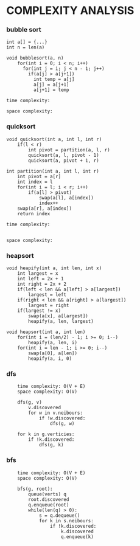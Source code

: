 # COMPLEXITY ANALYSIS

### bubble sort

    int a[] = {...}
    int n = len(a)
    
    void bubblesort(a, n)
        for(int i = 0; i < n; i++)
          for(int j = i; j < n - 1; j++)
            if(a[j] > a[j+1])
              int temp = a[j]
              a[j] = a[j+1]
              a[j+1] = temp

    time complexity:
    
    space complexity:
  
### quicksort

    void quicksort(int a, int l, int r)
        if(l < r)
            int pivot = partition(a, l, r)
            quicksort(a, l, pivot - 1)
            quicksort(a, pivot + 1, r)
            
    int partition(int a, int l, int r)
        int pivot = a[r]
        int index = l
        for(int i = l; i < r; i++)
            if(a[l] > pivot)
                swap(a[l], a[index])
                index++
        swap(a[r], a[index])
        return index
        
    time complexity:
                

    space complexity:
                
### heapsort

    void heapify(int a, int len, int x)
        int largest = x
        int left = 2x + 1
        int right = 2x + 2
        if(left < len && a[left] > a[largest])
            largest = left
        if(right < len && a[right] > a[largest])
            largest = right
        if(largest != x)
            swap(a[x], a[largest])
            heapify(a, len, largest)
            
    void heapsort(int a, int len)
        for(int i = (len/2) - 1; i >= 0; i--)
            heapify(a, len, i)
        for(int i = len - 1; i >= 0; i--)
            swap(a[0], a[len])
            heapify(a, i, 0)
            

### dfs

        time complexity: O(V + E)
        space complexity: O(V)
        
        dfs(g, v)
            v.discovered
            for w in v.neibours:
                if !w.discovered:
                    dfs(g, w)
                    
        for k in g.verticies:
            if !k.discovered:
                dfs(g, k)
                
###  bfs

        time complexity: O(V + E)
        space complexity: O(V)
        
        bfs(g, root):
            queue(verts) q
            root.discovered
            q.enqueue(root)
            while(len(q) > 0):
                s = q.dequeue()
                for k in s.neibours:
                    if !k.discovered:
                        k.discovered
                        q.enqueue(k)
                        
